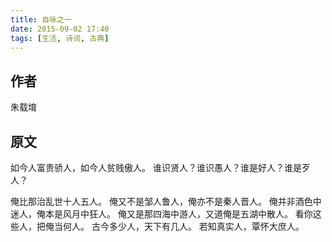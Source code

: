 ```yaml
---
title: 自咏之一
date: 2015-09-02 17:40
tags: [生活, 诗词, 古典]
---
```

## 作者朱载堉## 原文如今人富贵骄人，如今人贫贱傲人。谁识贤人？谁识愚人？谁是好人？谁是歹人？<!--more-->俺比那治乱世十人五人。俺又不是邹人鲁人，俺亦不是秦人晋人。俺并非酒色中迷人，俺本是风月中狂人。俺又是那四海中游人，又道俺是五湖中散人。看你这些人，把俺当何人。古今多少人，天下有几人。若知真实人，覃怀大庶人。
